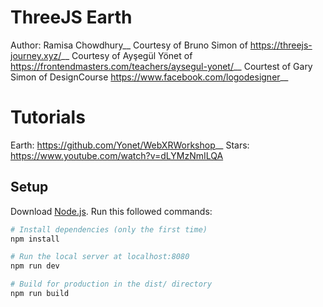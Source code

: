 # ThreeJS Earth
Author: Ramisa Chowdhury__
Courtesy of Bruno Simon of https://threejs-journey.xyz/__
Courtesy of Ayşegül Yönet of https://frontendmasters.com/teachers/aysegul-yonet/__
Courtest of Gary Simon of DesignCourse https://www.facebook.com/logodesigner__

# Tutorials
Earth: https://github.com/Yonet/WebXRWorkshop__
Stars: https://www.youtube.com/watch?v=dLYMzNmILQA

## Setup
Download [Node.js](https://nodejs.org/en/download/).
Run this followed commands:

``` bash
# Install dependencies (only the first time)
npm install

# Run the local server at localhost:8080
npm run dev

# Build for production in the dist/ directory
npm run build
```
